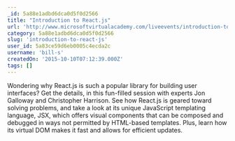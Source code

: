 ```yaml
---
_id: 5a88e1adbd6dca0d5f0d2566
title: "Introduction to React.js"
url: 'http://www.microsoftvirtualacademy.com/liveevents/introduction-to-react-js'
category: 5a88e1adbd6dca0d5f0d2566
slug: 'introduction-to-react-js'
user_id: 5a83ce59d6eb0005c4ecda2c
username: 'bill-s'
createdOn: '2015-10-10T07:12:39.000Z'
tags: []
---
```


Wondering why React.js is such a popular library for building user interfaces? Get the details, in this fun-filled session with experts Jon Galloway and Christopher Harrison. See how React.js is geared toward solving problems, and take a look at its unique JavaScript templating language, JSX, which offers visual components that can be composed and debugged in ways not permitted by HTML-based templates. Plus, learn how its virtual DOM makes it fast and allows for efficient updates.
